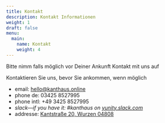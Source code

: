 ```yaml
---
title: Kontakt
description: Kontakt Informationen
weight: 1
draft: false
menu:
  main:
    name: Kontakt
    weight: 4
---
```

Bitte nimm falls möglich vor Deiner Ankunft Kontakt mit uns auf

Kontaktieren Sie uns, bevor Sie ankommen, wenn möglich

- email: <hello@kanthaus.online>
- phone de: 03425 8527995
- phone intl: +49 3425 8527995
- *slack—if you have it: #kanthaus on [yunity.slack.com](https://yunity.slack.com)*
- addresse: [Kantstraße 20, Wurzen 04808](https://www.openstreetmap.org/search?query=20%20kantstrasse%20wurzen#map=19/51.36711/12.74075&layers=N)

